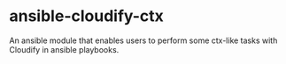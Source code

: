 # ansible-cloudify-ctx
An ansible module that enables users to perform some ctx-like tasks with Cloudify in ansible playbooks.
